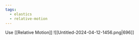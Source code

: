 ```yaml
---
tags:
  - elastics
  - relative-motion
---
```

Use [[Relative Motion]]
![[Untitled-2024-04-12-1456.png|696]]